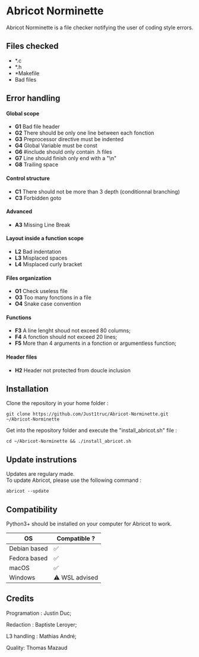 # Abricot Norminette

Abricot Norminette is a file checker notifying the user of coding style errors.

## Files checked

- *.c
- *.h
- *Makefile
- Bad files

## Error handling

#### Global scope

- **G1** Bad file header
- **G2** There should be only one line between each fonction
- **G3** Preprocessor directive must be indented
- **G4** Global Variable must be const 
- **G6** #include should only contain .h files
- **G7** Line should finish only end with a "\n"
- **G8** Trailing space

####  Control structure

- **C1** There should not be more than 3 depth (conditionnal branching)
- **C3** Forbidden goto

####  Advanced

- **A3** Missing Line Break

#### Layout inside a function scope

- **L2** Bad indentation 
- **L3** Misplaced spaces
- **L4** Misplaced curly bracket

#### Files organization

- **O1** Check useless file
- **O3** Too many fonctions in a file
- **O4** Snake case convention

#### Functions

- **F3** A line lenght shoud not exceed 80 columns; 
- **F4** A fonction should not exceed 20 lines; 
- **F5** More than 4 arguments in a fonction or argumentless function; 

#### Header files

- **H2** Header not protected from doucle inclusion

## Installation

Clone the repository in your home folder :
```
git clone https://github.com/Just1truc/Abricot-Norminette.git ~/Abricot-Norminette
```
Get into the repository folder and execute the "install_abricot.sh" file :
```
cd ~/Abricot-Norminette && ./install_abricot.sh
```

## Update instrutions

Updates are regulary made.<br />
To update Abricot, please use the following command :
```
abricot --update
```

## Compatibility

Python3+ should be installed on your computer for Abricot to work.

| OS           	| Compatible ?  	|
|--------------	|---------------	|
| Debian based 	| ✅             	|
| Fedora based 	| ✅             	|
| macOS        	| ✅             	|
| Windows      	| ⚠️ WSL advised 	|


## Credits

Programation : Justin Duc;

Redaction : Baptiste Leroyer;

L3 handling : Mathias André;

Quality: Thomas Mazaud

